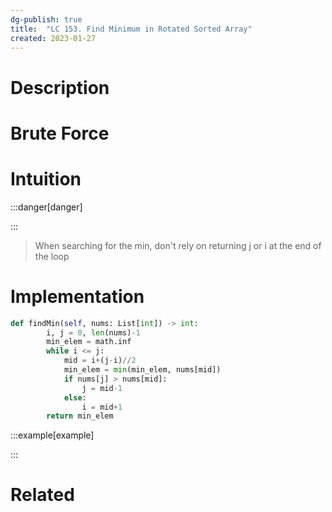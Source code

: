 ```yaml
---
dg-publish: true
title:  "LC 153. Find Minimum in Rotated Sorted Array"
created: 2023-01-27
---
```



# Description

# Brute Force
# Intuition

:::danger[danger] 


:::
>When searching for the min, don't rely on returning j or i at the end of the loop
>

# Implementation
```python
def findMin(self, nums: List[int]) -> int:
        i, j = 0, len(nums)-1
        min_elem = math.inf
        while i <= j:
            mid = i+(j-i)//2
            min_elem = min(min_elem, nums[mid])
            if nums[j] > nums[mid]:
                j = mid-1
            else:
                i = mid+1
        return min_elem
```

:::example[example] 


:::


# Related
